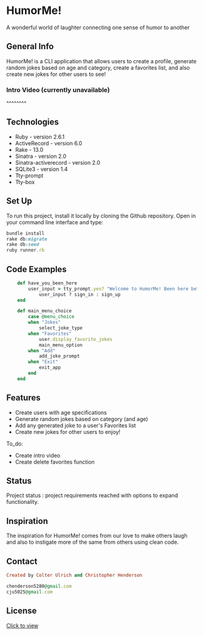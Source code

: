 # HumorMe!
A wonderful world of laughter connecting one sense of humor to another

## General Info

HumorMe! is a CLI application that allows users to create a profile, generate random jokes based on age and category, create a favorites list, and also create new jokes for other users to see! 

### Intro Video (currently unavailable)
^^^^^^^^

## Technologies

* Ruby - version 2.6.1 
* ActiveRecord - version 6.0
* Rake - 13.0
* Sinatra - version 2.0
* Sinatra-activerecord - version 2.0
* SQLite3 - version 1.4
* Tty-prompt  
* Tty-box

## Set Up 
 To run this project, install it locally by cloning the Github repository. Open in your command line interface and type:
 ```ruby
bundle install
rake db:migrate
rake db:seed
ruby runner.rb
```

## Code Examples
```ruby
    def have_you_been_here 
        user_input = tty_prompt.yes? "Welcome to HumorMe! Been here before?"
            user_input ? sign_in : sign_up
    end
```
```ruby
    def main_menu_choice
        case @menu_choice
        when "Jokes"
            select_joke_type
        when "Favorites"
            user.display_favorite_jokes
            main_menu_option
        when "Add"
            add_joke_prompt
        when "Exit"
            exit_app
        end
    end
```
## Features
* Create users with age specifications
* Generate random jokes based on category (and age)
* Add any generated joke to a user's Favorites list
* Create new jokes for other users to enjoy!

To_do: 
* Create intro video
* Create delete favorites function

## Status
Project status : project requirements reached with options to expand functionality.

## Inspiration 
The inspiration for HumorMe! comes from our love to make others laugh and also to instigate more of the same from others using clean code.
## Contact
```ruby
Created by Colter Ulrich and Christopher Henderson

chenderson5280@gmail.com
cju5025@gmail.com
```

## License 
[Click to view](https://github.com/cju5025/HumorMe)

